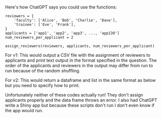 Here's how ChatGPT says you could use the functions:

```
reviewers = {
    'faculty': ['Alice', 'Bob', 'Charlie', 'Dave'],
    'trainee': ['Eve', 'Frank'],
}
applicants = ['app1', 'app2', 'app3', ..., 'app130']
num_reviewers_per_applicant = 2

assign_reviewers(reviewers, applicants, num_reviewers_per_applicant)
```

For v1: This would output a CSV file with the assignment of reviewers to applicants and print text output in the format specified in the question. The order of the applicants and reviewers in the output may differ from run to run because of the random shuffling.

For v2: This would return a dataframe and list in the same format as below but you need to specify how to print.

Unfortunately neither of these codes actually run! They don't assign applicants properly and the data frame throws an error. I also had ChatGPT write a Shiny app but because these scripts don't run I don't even know if the app would run.
